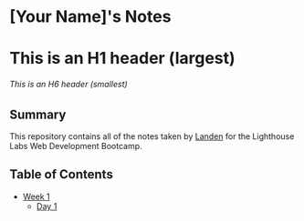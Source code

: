 # [Your Name]'s Notes
# This is an H1 header (largest)
###### This is an H6 header (smallest)
## Summary
This repository contains all of the notes taken by [Landen](https://github.com/ianden) for the Lighthouse Labs Web Development Bootcamp.
## Table of Contents
* [Week 1](/Week_1)
  * [Day 1](/Week_1/Day_1)